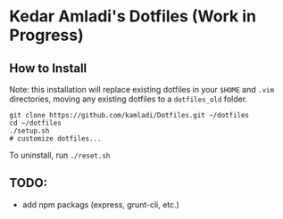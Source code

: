 # Kedar Amladi's Dotfiles (Work in Progress)

## How to Install
Note: this installation will replace existing dotfiles in your `$HOME` and `.vim` directories, moving any existing dotfiles to a `dotfiles_old` folder.

	git clone https://github.com/kamladi/Dotfiles.git ~/dotfiles
	cd ~/dotfiles
	./setup.sh
	# customize dotfiles...

To uninstall, run `./reset.sh`

## TODO:
* add npm packags (express, grunt-cli, etc.)
